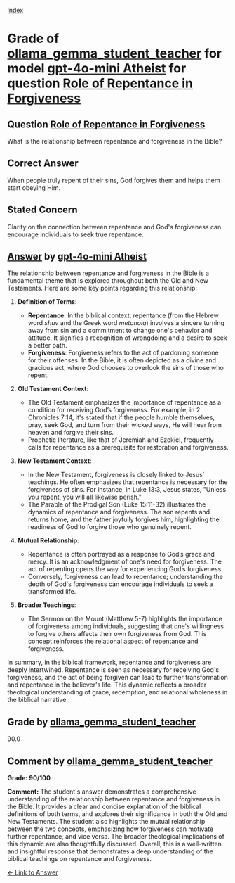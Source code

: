 
[Index](../../../../index.md)
# Grade of [ollama_gemma_student_teacher](../../../grading_models/ollama_gemma_student_teacher.md) for model [gpt-4o-mini Atheist](../../../answering_models/gpt-4o-mini_Atheist.md) for question [Role of Repentance in Forgiveness](../../../questions/Role_of_Repentance_in_Forgiveness.md)

## Question [Role of Repentance in Forgiveness](../../../questions/Role_of_Repentance_in_Forgiveness.md)
What is the relationship between repentance and forgiveness in the Bible?

## Correct Answer
When people truly repent of their sins, God forgives them and helps them start obeying Him.

## Stated Concern
Clarity on the connection between repentance and God's forgiveness can encourage individuals to seek true repentance.

## [Answer](../Role_of_Repentance_in_Forgiveness.md) by [gpt-4o-mini Atheist](../../../answering_models/gpt-4o-mini_Atheist.md)
The relationship between repentance and forgiveness in the Bible is a fundamental theme that is explored throughout both the Old and New Testaments. Here are some key points regarding this relationship:

1. **Definition of Terms**:
   - **Repentance**: In the biblical context, repentance (from the Hebrew word *shuv* and the Greek word *metanoia*) involves a sincere turning away from sin and a commitment to change one's behavior and attitude. It signifies a recognition of wrongdoing and a desire to seek a better path.
   - **Forgiveness**: Forgiveness refers to the act of pardoning someone for their offenses. In the Bible, it is often depicted as a divine and gracious act, where God chooses to overlook the sins of those who repent.

2. **Old Testament Context**:
   - The Old Testament emphasizes the importance of repentance as a condition for receiving God’s forgiveness. For example, in 2 Chronicles 7:14, it's stated that if the people humble themselves, pray, seek God, and turn from their wicked ways, He will hear from heaven and forgive their sins.
   - Prophetic literature, like that of Jeremiah and Ezekiel, frequently calls for repentance as a prerequisite for restoration and forgiveness.

3. **New Testament Context**:
   - In the New Testament, forgiveness is closely linked to Jesus’ teachings. He often emphasizes that repentance is necessary for the forgiveness of sins. For instance, in Luke 13:3, Jesus states, "Unless you repent, you will all likewise perish."
   - The Parable of the Prodigal Son (Luke 15:11-32) illustrates the dynamics of repentance and forgiveness. The son repents and returns home, and the father joyfully forgives him, highlighting the readiness of God to forgive those who genuinely repent.

4. **Mutual Relationship**:
   - Repentance is often portrayed as a response to God’s grace and mercy. It is an acknowledgment of one's need for forgiveness. The act of repenting opens the way for experiencing God’s forgiveness.
   - Conversely, forgiveness can lead to repentance; understanding the depth of God's forgiveness can encourage individuals to seek a transformed life.

5. **Broader Teachings**:
   - The Sermon on the Mount (Matthew 5-7) highlights the importance of forgiveness among individuals, suggesting that one's willingness to forgive others affects their own forgiveness from God. This concept reinforces the relational aspect of repentance and forgiveness.

In summary, in the biblical framework, repentance and forgiveness are deeply intertwined. Repentance is seen as necessary for receiving God's forgiveness, and the act of being forgiven can lead to further transformation and repentance in the believer's life. This dynamic reflects a broader theological understanding of grace, redemption, and relational wholeness in the biblical narrative.

## Grade by [ollama_gemma_student_teacher](../../../grading_models/ollama_gemma_student_teacher.md)
90.0

## Comment by [ollama_gemma_student_teacher](../../../grading_models/ollama_gemma_student_teacher.md)
**Grade: 90/100**

**Comment:** The student's answer demonstrates a comprehensive understanding of the relationship between repentance and forgiveness in the Bible. It provides a clear and concise explanation of the biblical definitions of both terms, and explores their significance in both the Old and New Testaments. The student also highlights the mutual relationship between the two concepts, emphasizing how forgiveness can motivate further repentance, and vice versa. The broader theological implications of this dynamic are also thoughtfully discussed. Overall, this is a well-written and insightful response that demonstrates a deep understanding of the biblical teachings on repentance and forgiveness.

[&lt;- Link to Answer](../Role_of_Repentance_in_Forgiveness.md)
